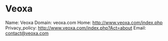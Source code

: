 
# Veoxa

Name: Veoxa
Domain: veoxa.com
Home: http://www.veoxa.com/index.php
Privacy_policy: http://www.veoxa.com/index.php?Act=about
Email: contact@veoxa.com
